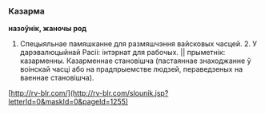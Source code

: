 ### Казарма
**назоўнік, жаночы род**

1. Спецыяльнае памяшканне для размяшчэння вайсковых часцей. 2. У дарэвалюцыйнай Расіі: інтэрнат для рабочых. || прыметнік: казарменны. Казарменнае становішча (пастаяннае знаходжанне ў воінскай часці або на прадпрыемстве людзей, пераведзеных на ваеннае становішча).

<a rel="author">[http://rv-blr.com/](http://rv-blr.com/slounik.jsp?letterId=0&maskId=0&pageId=1255)</a>
